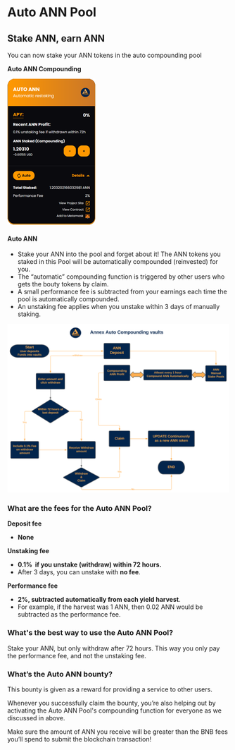 # Auto ANN Pool

## Stake ANN, earn ANN

You can now stake your ANN tokens in the auto compounding pool

**Auto ANN Compounding**

![](.gitbook/assets/Capture2.png)

#### Auto ANN

* Stake your ANN into the pool and forget about it! The ANN tokens you staked in this Pool will be automatically compounded (reinvested) for you.
* The “automatic” compounding function is triggered by other users who gets the bouty tokens by claim.
* A small performance fee is subtracted from your earnings each time the pool is automatically compounded.
* An unstaking fee applies when you unstake within 3 days of manually staking.

![Auto ANN Compounding](<.gitbook/assets/Annex Vaults - Flow Diagram.svg>)

### What are the fees for the Auto ANN Pool?

**Deposit fee**

* **None**

**Unstaking fee**

* **0.1%  if you unstake (withdraw) within 72 hours.**
* After 3 days, you can unstake with **no fee**.

**Performance fee**

* **2%, subtracted automatically from each yield harvest**.
* For example, if the harvest was 1 ANN, then 0.02 ANN would be subtracted as the performance fee.

### What's the best way to use the Auto ANN Pool? <a href="docs-internal-guid-3b1f91a6-7fff-fc76-976a-3a06bada2520" id="docs-internal-guid-3b1f91a6-7fff-fc76-976a-3a06bada2520"></a>

Stake your ANN, but only withdraw after 72 hours. This way you only pay the performance fee, and not the unstaking fee.

### What’s the Auto ANN bounty?

This bounty is given as a reward for providing a service to other users.

Whenever you successfully claim the bounty, you’re also helping out by activating the Auto ANN Pool's compounding function for everyone as we discussed in above.

Make sure the amount of ANN you receive will be greater than the BNB fees you’ll spend to submit the blockchain transaction!
